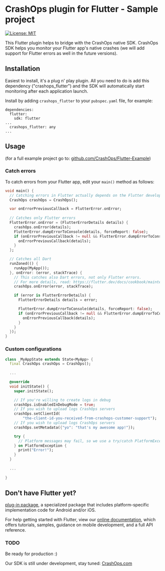 # CrashOps plugin for Flutter - Sample project

[![License: MIT](https://img.shields.io/badge/License-MIT-yellow.svg)](https://opensource.org/licenses/MIT)

This Flutter plugin helps to bridge with the CrashOps native SDK.
CrashOps SDK helps you monitor your Flutter app's native crashes (we will add support for Flutter errors as well in the future versions).

## Installation

Easiest to install, it's a plug n' play plugin.
All you need to do is add this dependency ("crashops_flutter") and the SDK will automatically start monitoring after each application launch.

Install by adding `crashops_flutter` to your `pubspec.yaml` file, for example:
```
dependencies:
  flutter:
    sdk: flutter
...
  crashops_flutter: any
...
```

## Usage

(for a full example project go to: [github.com/CrashOps/Flutter-Example](https://github.com/CrashOps/Flutter-Example))

### Catch errors

To catch errors from your Flutter app, edit your `main()` method as follows:
```dart
void main() {
  // Catching errors in Flutter actually depends on the Flutter developer's code.
  CrashOps crashOps = CrashOps();

  var onErrorPreviousCallback = FlutterError.onError;
  
  // Catches only Flutter errors
  FlutterError.onError = (FlutterErrorDetails details) {
    crashOps.onError(details);
    FlutterError.dumpErrorToConsole(details, forceReport: false);
    if (onErrorPreviousCallback != null && FlutterError.dumpErrorToConsole != onErrorPreviousCallback) {
      onErrorPreviousCallback(details);
    }
  };

  // Catches all Dart
  runZoned(() {
    runApp(MyApp());
  }, onError: (error, stackTrace) {
    // This catches also Dart errors, not only Flutter errors.
    // For more details, read: https://flutter.dev/docs/cookbook/maintenance/error-reporting
    crashOps.onError(error, stackTrace);

    if (error is FlutterErrorDetails) {
      FlutterErrorDetails details = error;

      FlutterError.dumpErrorToConsole(details, forceReport: false);
      if (onErrorPreviousCallback != null && FlutterError.dumpErrorToConsole != onErrorPreviousCallback) {
        onErrorPreviousCallback(details);
      }
    }
  });
}
```


### Custom configurations
```dart
class _MyAppState extends State<MyApp> {
  final CrashOps crashOps = CrashOps();
  
  ...

  @override
  void initState() {
    super.initState();

    // If you're willing to create logs in debug
    crashOps.isEnabledInDebugMode = true;
    // If you wish to upload logs CrashOps servers
    crashOps.setClientId(
        "the-client-id-you-received-from-crashops-customer-support");
    // If you wish to upload logs CrashOps servers
    crashOps.setMetadata({"yo": "that's my awesome app!"});

    try {
      // Platform messages may fail, so we use a try/catch PlatformException.
    } on PlatformException {
      print("Error!");
    }
  }
  
  ...
  
}
```

## Don't have Flutter yet?

[plug-in package](https://flutter.dev/developing-packages/),
a specialized package that includes platform-specific implementation code for
Android and/or iOS.

For help getting started with Flutter, view our
[online documentation](https://flutter.dev/docs), which offers tutorials,
samples, guidance on mobile development, and a full API reference.


### TODO
Be ready for production :)

Our SDK is still under development, stay tuned: [CrashOps.com](https://www.crashops.com/)
